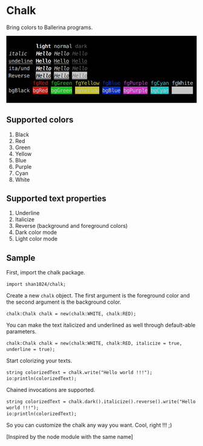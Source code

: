 # Chalk

Bring colors to Ballerina programs.

![chalk](resources/sample.png)

## Supported colors

1. Black
2. Red
3. Green
4. Yellow
5. Blue
6. Purple
7. Cyan
8. White

## Supported text properties

1. Underline
2. Italicize
3. Reverse (background and foreground colors)
4. Dark color mode
5. Light color mode

## Sample

First, import the chalk package.

```ballerina
import shan1024/chalk;
```

Create a new `chalk` object. The first argument is the foreground color and the second argument is the background color.

```ballerina
chalk:Chalk chalk = new(chalk:WHITE, chalk:RED);
```

You can make the text italicized and underlined as well through default-able parameters.

```ballerina
chalk:Chalk chalk = new(chalk:WHITE, chalk:RED, italicize = true, underline = true);
```

Start colorizing your texts.

```ballerina
string colorizedText = chalk.write("Hello world !!!");
io:println(colorizedText);

```

Chained invocations are supported.

```ballerina
string colorizedText = chalk.dark().italicize().reverse().write("Hello world !!!");
io:println(colorizedText);

```

So you can customize the chalk any way you want. Cool, right !!! ;)


[Inspired by the node module with the same name]
